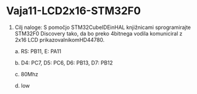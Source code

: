 # Vaja11-LCD2x16-STM32F0

1. Cilj naloge: S pomočjo STM32CubeIDEinHAL knjižnicami sprogramirajte STM32F0 Discovery tako, da bo preko 4bitnega vodila komuniciral z 2x16 LCD prikazovalnikomHD44780.

      a. RS: PB11, E: PA11
      
      b. D4: PC7, D5: PC6, D6: PB13, D7: PB12
      
      c. 80Mhz
      
      d. low

